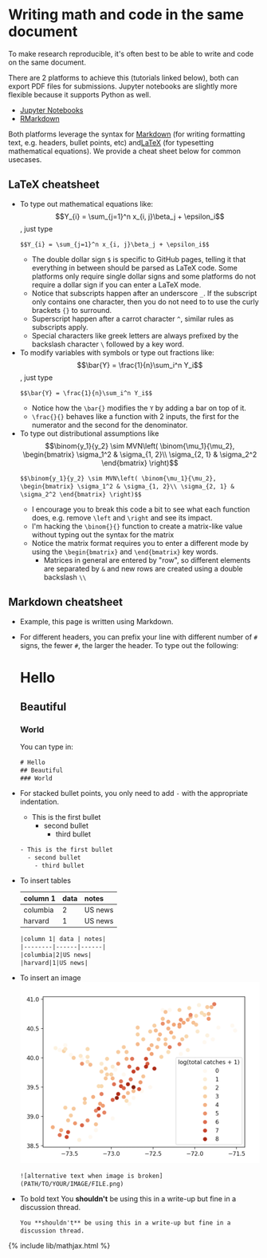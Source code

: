 # Writing math and code in the same document

To make research reproducible, it's often best to be able to write and code
on the same document.

There are 2 platforms to achieve this (tutorials linked below), both can export
PDF files for submissions. Jupyter notebooks are slightly more flexible because
it supports Python as well.
- [Jupyter Notebooks](jupyter_typeset_pdf.md)
- [RMarkdown](rmd_typeset_pdf.md)

Both platforms leverage the syntax for [Markdown](https://commonmark.org/help/) (for writing formatting text, e.g. headers, bullet points, etc) and[LaTeX](https://en.wikipedia.org/wiki/Wikipedia:LaTeX_symbols) (for typesetting mathematical equations). We provide a cheat sheet below for common usecases.

## LaTeX cheatsheet
- To type out mathematical equations like: $$Y_{i} = \sum_{j=1}^n x_{i, j}\beta_j + \epsilon_i$$, just type
  ```
  $$Y_{i} = \sum_{j=1}^n x_{i, j}\beta_j + \epsilon_i$$
  ```
  - The double dollar sign `$` is specific to GitHub pages, telling it that everything in between should be parsed as LaTeX code. Some platforms only require single dollar signs and some platforms do not require a dollar sign if you can enter a LaTeX mode.
  - Notice that subscripts happen after an underscore `_`. If the subscript only contains one character, then
    you do not need to to use the curly brackets `{}` to surround.
  - Superscript happen after a carrot character `^`, similar rules as subscripts apply.
  - Special characters like greek letters are always prefixed by the backslash character `\` followed by a key word.
- To modify variables with symbols or type out fractions like: $$\bar{Y} = \frac{1}{n}\sum_i^n Y_i$$, just type
  ```
  $$\bar{Y} = \frac{1}{n}\sum_i^n Y_i$$
  ```
  - Notice how the `\bar{}` modifies the `Y` by adding a bar on top of it.
  - `\frac{}{}` behaves like a function with 2 inputs, the first for the numerator and the second for the denominator.
- To type out distributional assumptions like $$\binom{y_1}{y_2} \sim MVN\left( \binom{\mu_1}{\mu_2}, \begin{bmatrix} \sigma_1^2 & \sigma_{1, 2}\\ \sigma_{2, 1} & \sigma_2^2 \end{bmatrix} \right)$$
  ```
  $$\binom{y_1}{y_2} \sim MVN\left( \binom{\mu_1}{\mu_2}, \begin{bmatrix} \sigma_1^2 & \sigma_{1, 2}\\ \sigma_{2, 1} & \sigma_2^2 \end{bmatrix} \right)$$
  ```
  - I encourage you to break this code a bit to see what each function does, e.g. remove `\left` and `\right` and see its impact.
  - I'm hacking the `\binom{}{}` function to create a matrix-like value without typing out the syntax for the matrix
  - Notice the matrix format requires you to enter a different mode by using the `\begin{bmatrix}` and `\end{bmatrix}` key words.
    - Matrices in general are entered by "row", so different elements are separated by `&` and new rows are created using a double backslash `\\`


## Markdown cheatsheet
- Example, this page is written using Markdown.
- For different headers, you can prefix your line with different number of `#` signs, the fewer `#`, the larger the header. To type out the following:
    # Hello
    ## Beautiful
    ### World
    You can type in:
    ```
    # Hello
    ## Beautiful
    ### World
    ```
- For stacked bullet points, you only need to add `-` with the appropriate indentation.
  - This is the first bullet
    - second bullet
      - third bullet
  ```
  - This is the first bullet
    - second bullet
      - third bullet
  ```
- To insert tables

  |column 1| data | notes|
  |--------|------|------|
  |columbia|2|US news|
  |harvard|1|US news|

  ```
  |column 1| data | notes|
  |--------|------|------|
  |columbia|2|US news|
  |harvard|1|US news|
  ```
- To insert an image
  ![alternative text when image is broken](./setup_demo_graph1.png)
  ```
  ![alternative text when image is broken](PATH/TO/YOUR/IMAGE/FILE.png)
  ```
- To bold text
  You **shouldn't** be using this in a write-up but fine in a discussion thread.
  ```
  You **shouldn't** be using this in a write-up but fine in a discussion thread.
  ```

{% include lib/mathjax.html %}
